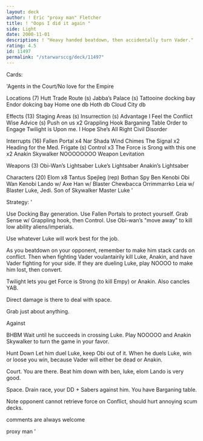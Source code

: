 ```yaml
---
layout: deck
author: ! Eric "proxy man" Fletcher
title: ! "Oops I did it again "
side: Light
date: 2000-11-01
description: ! "Heavy handed beatdown, then accidentally turn Vader."
rating: 4.5
id: 11497
permalink: "/starwarsccg/deck/11497"
---
```

Cards: 

'Agents in the Court/No love for the Empire

Locations (7)
Hutt Trade Route (s)
Jabba’s Palace (s)
Tattooine docking bay
Endor dokcing bay
Home one db
Hoth db
Cloud City db

Effects (13)
Staging Areas (s)
Insurrection (s)
Advantage
I Feel the Conflict
Wise Advice (s)
Push on us x2
Grappling Hook
Barganing Table
Order to Engage
Twilight is Upon me.
I Hope She’s All Right
Civil Disorder

Interrupts (16)
Fallen Portal x4
Nar Shada Wind Chimes
The Signal x2
Heading for the Med. Frigate (s)
Control x3
The Force is Srong with this one x2
Anakin Skywalker
NOOOOOOOO
Weapon Levitation

Weapons (3)
Obi-Wan’s Lightsaber
Luke’s Lightsaber
Anakin’s Lightsaber

Characters (20)
Elom x8
Tantus Spejleg (rep)
Bothan Spy
Ben Kenobi
Obi Wan Kenobi
Lando w/ Axe
Han w/ Blaster
Chewbacca
Orrimmarrko
Leia w/ Blaster
Luke, Jedi.
Son of Skywalker
Master Luke '

Strategy: '

Use Docking Bay generation.
Use Fallen Portals to protect yourself.
Grab Sense w/ Grappling hook, then Control.
Use Obi-wan’s "move away" to kill low ability
aliens/imperials.

Use whatever Luke will work best for the job.

As you beatdown on your opponent, remember to
make him stack cards on conflict.
Then when fighting Vader voulantairily kill Luke,
Anakin, and have Vader fighting for your side.
If they are dueling Luke, play NOOOO to make him
lost, then convert.

Twilight lets you get Force is Strong (to kill
Empy) or Anakin. Also cancles YAB.

Direct damage is there to deal with space.

Grab just about anything.

Against

BHBM
Wait until he succeeds in crossing Luke.
Play NOOOOO and Anakin Skywalker to turn the
game in your favor.

Hunt Down
Let him duel Luke, keep Obi out of it.
When he duels Luke, win or loose you win, because
Vader will either be dead or Anakin.

Court.
You are there. Beat him down with ben, luke, elom
Lando is very good.

Space.
Drain race, your DD + Sabers against him.
You have Barganing table.

Note opponent cannot retrieve force on Conflict,
should hurt annoying scum decks.

comments are always welcome

proxy man
'
